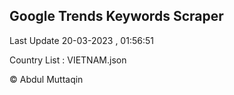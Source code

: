 

## Google Trends Keywords Scraper 
 
Last Update 20-03-2023 , 01:56:51

Country List :
VIETNAM.json



© Abdul Muttaqin 
